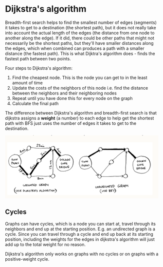 # Dijkstra's algorithm

Breadth-first search helps to find the smallest number of edges (segments) it takes to get to a destination (the shortest path), but it does not really take into account the actual length of the edges (the distance from one node to another along the edge).
If it did, there could be other paths that might not necessarily be the shortest paths, but they'll have smaller distances along the edges, which when combined can produces a path with a smaller distance (the fastest path).
This is what Dijktra's algorithm does - finds the fastest path between two points.

Four steps to Dijkstra's algorithm:
1. Find the cheapest node. This is the node you can get to in the least amount of time
2. Update the costs of the neighbors of this node i.e. find the distance between the neighbors and their neighboring nodes
3. Repeat until you have done this for every node on the graph
4. Calculate the final path

The difference between Dijkstra's algorithm and breadth-first search is that dijkstra assigns a **weight** (a number) to each edge to help get the shortest path with BFS just uses the number of edges it takes to get to the destination.

![alt text](dijkstra-vs-bfs.png)


## Cycles

Graphs can have cycles, which is a node you can start at, travel through its neighbors and end up at the starting position. E.g. an undirected graph is a cycle.
Since you can travel through a cycle and end up back at its starting position, including the weights for the edges in dijkstra's algorithm will just add up to the total weight for no reason.

Dijkstra's algorithm only works on graphs with no cycles or on graphs with a positive-weight cycle.